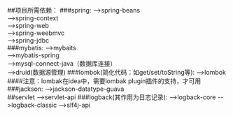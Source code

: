 ﻿##项目所需依赖：
###spring:
  -->spring-beans  
  -->spring-context  
  -->spring-web  
  -->spring-weebmvc  
  -->spring-jdbc  
###mybatis:
  -->mybaits  
  -->mybatis-spring  
  -->mysql-connect-java（数据库连接）  
  -->druid(数据源管理)
###lombok(简化代码：如get/set/toString等):
  -->lombok
####注意：lombak在idea中，需要lombak plugin插件的支持，才可用
###jackson:
  -->jackson-datatype-guava  
##servlet
  -->servlet-api
###logback(其作用为日志记录):
  -->logback-core
  -->logback-classic
  -->slf4j-api